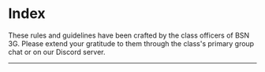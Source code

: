 # Index

These rules and guidelines have been crafted by the class officers of BSN 3G. Please extend your gratitude to them through the class's primary group chat or on our Discord server.

***
